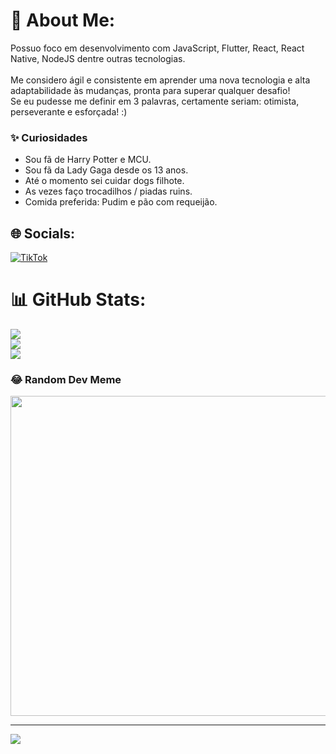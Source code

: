 # 💫 About Me:
Possuo foco em desenvolvimento com JavaScript, Flutter, React, React Native, NodeJS dentre outras tecnologias. <br><br>Me considero ágil e consistente em aprender uma nova tecnologia e alta adaptabilidade às mudanças, pronta para superar qualquer desafio!<br>Se eu pudesse me definir em 3 palavras, certamente seriam: otimista, perseverante e esforçada! :)

<h3 class="heading-element" dir="auto">✨ Curiosidades</h3>
<ul dir="auto">

<li>Sou fã de Harry Potter e MCU.</li>
<li>Sou fã da Lady Gaga desde os 13 anos.</li>
<li>Até o momento sei cuidar dogs filhote.</li>
<li>As vezes faço trocadilhos / piadas ruins.</li>
<li>Comida preferida: Pudim e pão com requeijão.</li>
</ul>

## 🌐 Socials:
[![TikTok](https://img.shields.io/badge/TikTok-%23000000.svg?logo=TikTok&logoColor=white)](https://tiktok.com/@karibeirodev) 
# 📊 GitHub Stats:
![](https://github-readme-stats.vercel.app/api?username=kairibeirodev&theme=vue-dark&hide_border=false&include_all_commits=false&count_private=false)<br/>
![](https://github-readme-streak-stats.herokuapp.com/?user=kairibeirodev&theme=vue-dark&hide_border=false)<br/>
![](https://github-readme-stats.vercel.app/api/top-langs/?username=kairibeirodev&theme=vue-dark&hide_border=false&include_all_commits=false&count_private=false&layout=compact)

### 😂 Random Dev Meme
<img src="https://rm.up.railway.app/" width="512px"/>

---
[![](https://visitcount.itsvg.in/api?id=kairibeirodev&icon=0&color=4)](https://visitcount.itsvg.in)

<!-- Proudly created with GPRM ( https://gprm.itsvg.in ) -->
